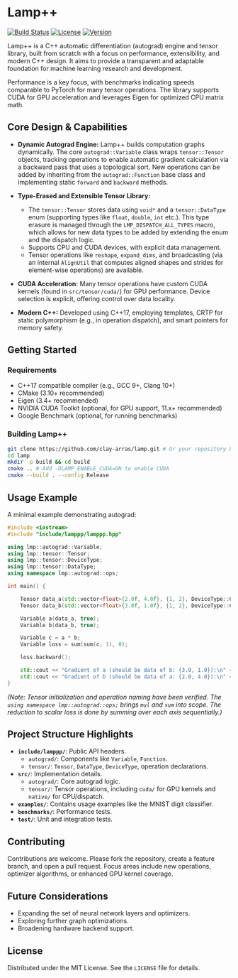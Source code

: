 # Lamp++

[![Build Status](https://img.shields.io/badge/build-passing-brightgreen)](https://github.com/clay-arras/lamp) <!-- Placeholder -->
[![License](https://img.shields.io/badge/license-MIT-blue)](https://github.com/clay-arras/lamp/blob/main/LICENSE) <!-- Placeholder -->
[![Version](https://img.shields.io/badge/version-0.1.0-blue)](https://github.com/clay-arras/lamp) <!-- Placeholder -->

Lamp++ is a C++ automatic differentiation (autograd) engine and tensor library, built from scratch with a focus on performance, extensibility, and modern C++ design. It aims to provide a transparent and adaptable foundation for machine learning research and development.

Performance is a key focus, with benchmarks indicating speeds comparable to PyTorch for many tensor operations. The library supports CUDA for GPU acceleration and leverages Eigen for optimized CPU matrix math.

## Core Design & Capabilities

- **Dynamic Autograd Engine:** Lamp++ builds computation graphs dynamically. The core `autograd::Variable` class wraps `tensor::Tensor` objects, tracking operations to enable automatic gradient calculation via a backward pass that uses a topological sort. New operations can be added by inheriting from the `autograd::Function` base class and implementing static `forward` and `backward` methods.

- **Type-Erased and Extensible Tensor Library:**

  - The `tensor::Tensor` stores data using `void*` and a `tensor::DataType` enum (supporting types like `float`, `double`, `int` etc.). This type erasure is managed through the `LMP_DISPATCH_ALL_TYPES` macro, which allows for new data types to be added by extending the enum and the dispatch logic.
  - Supports CPU and CUDA devices, with explicit data management.
  - Tensor operations like `reshape`, `expand_dims`, and broadcasting (via an internal `AlignUtil` that computes aligned shapes and strides for element-wise operations) are available.

- **CUDA Acceleration:** Many tensor operations have custom CUDA kernels (found in `src/tensor/cuda/`) for GPU performance. Device selection is explicit, offering control over data locality.

- **Modern C++:** Developed using C++17, employing templates, CRTP for static polymorphism (e.g., in operation dispatch), and smart pointers for memory safety.

## Getting Started

### Requirements

- C++17 compatible compiler (e.g., GCC 9+, Clang 10+)
- CMake (3.10+ recommended)
- Eigen (3.4+ recommended)
- NVIDIA CUDA Toolkit (optional, for GPU support, 11.x+ recommended)
- Google Benchmark (optional, for running benchmarks)

### Building Lamp++

```bash
git clone https://github.com/clay-arras/lamp.git # Or your repository URL
cd lamp
mkdir -p build && cd build
cmake .. # Add -DLAMP_ENABLE_CUDA=ON to enable CUDA
cmake --build . --config Release
```

## Usage Example

A minimal example demonstrating autograd:

```cpp
#include <iostream>
#include "include/lamppp/lamppp.hpp"

using lmp::autograd::Variable;
using lmp::tensor::Tensor;
using lmp::tensor::DeviceType;
using lmp::tensor::DataType;
using namespace lmp::autograd::ops;

int main() {

    Tensor data_a(std::vector<float>{2.0f, 4.0f}, {1, 2}, DeviceType::CUDA, DataType::Float32);
    Tensor data_b(std::vector<float>{3.0f, 1.0f}, {1, 2}, DeviceType::CUDA, DataType::Float32);

    Variable a(data_a, true);
    Variable b(data_b, true);

    Variable c = a * b;
    Variable loss = sum(sum(c, 1), 0);

    loss.backward();

    std::cout << "Gradient of a (should be data of b: {3.0, 1.0}):\n" << a.grad() << std::endl;
    std::cout << "Gradient of b (should be data of a: {2.0, 4.0}):\n" << b.grad() << std::endl;
}
```

_(Note: Tensor initialization and operation naming have been verified. The `using namespace lmp::autograd::ops;` brings `mul` and `sum` into scope. The reduction to scalar loss is done by summing over each axis sequentially.)_

## Project Structure Highlights

- **`include/lamppp/`**: Public API headers.
  - `autograd/`: Components like `Variable`, `Function`.
  - `tensor/`: `Tensor`, `DataType`, `DeviceType`, operation declarations.
- **`src/`**: Implementation details.
  - `autograd/`: Core autograd logic.
  - `tensor/`: Tensor operations, including `cuda/` for GPU kernels and `native/` for CPU/dispatch.
- **`examples/`**: Contains usage examples like the MNIST digit classifier.
- **`benchmarks/`**: Performance tests.
- **`test/`**: Unit and integration tests.

## Contributing

Contributions are welcome. Please fork the repository, create a feature branch, and open a pull request. Focus areas include new operations, optimizer algorithms, or enhanced GPU kernel coverage.

## Future Considerations

- Expanding the set of neural network layers and optimizers.
- Exploring further graph optimizations.
- Broadening hardware backend support.

## License

Distributed under the MIT License. See the `LICENSE` file for details.
